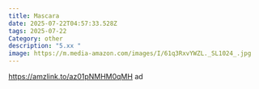 ```yaml
---
title: Mascara
date: 2025-07-22T04:57:33.528Z
tags: 2025-07-22
Category: other
description: "5.xx "
image: https://m.media-amazon.com/images/I/61q3RxvYWZL._SL1024_.jpg
---
```

https://amzlink.to/az01pNMHM0qMH ad
